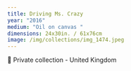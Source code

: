 ```yaml
---
title: Driving Ms. Crazy
year: "2016"
medium: "Oil on canvas "
dimensions: 24x30in. / 61x76cm
image: /img/collections/img_1474.jpeg
---
```

🔴 Private collection - United Kingdom 
